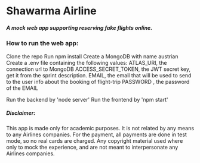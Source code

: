 # Shawarma Airline


##### A mock web app supporting reserving fake flights online.

### How to run the web app:


Clone the repo
Run npm install
Create a MongoDB with name austrian
Create a .env file containing the following values:
  ATLAS_URI, the connection url to MongoDB
  ACCESS_SECRET_TOKEN, the JWT secret key, get it from the sprint description.
  EMAIL, the email that will be used to send to the user info about the booking of flight-trip
  PASSWORD , the password of the EMAIL

Run the backend by 'node server'
Run the frontend by 'npm start'

##### Disclaimer:
This app is made only for academic purposes. It is not related by any means to any Airlines companies.
For the payment, all payments are done in test mode, so no real cards are charged.
Any copyright material used where only to mock the experience, and are not meant to interpersonate any Airlines companies.
